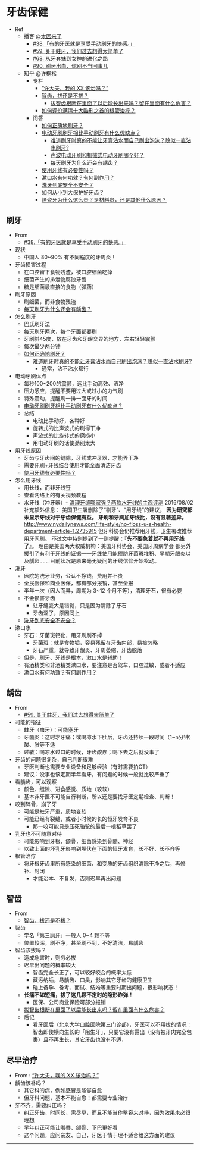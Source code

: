 # 牙齿保健

- Ref
    - 播客 @[太医来了](http://ipn.li/taiyilaile/)
        - [#38.「有的牙医就是享受手动刷牙的快感。」](http://ipn.li/taiyilaile/38/)
        - [#59. 关于蛀牙，我们过去想得太简单了](http://ipn.li/taiyilaile/59/)
        - [#68. 从牙套妹到女神的进化之路](http://ipn.li/taiyilaile/68/)
        - [#90. 刷牙出血，你别不当回事儿](http://ipn.li/taiyilaile/90/)
    - 知乎 @[许桐楷](https://www.zhihu.com/people/xu-tong-kai)
        - 专栏
            - [“许大夫，我的 XX 该治吗？”](https://zhuanlan.zhihu.com/p/20294475)
            - [智齿，拔还是不拔？](http://dxy.com/column/2630)
                - [拔智齿根断在里面了以后能长出来吗？留在里面有什么危害？](https://www.zhihu.com/question/38342913/answer/76016534)
            - [如何评价满清十大酷刑之首的根管治疗？](https://zhuanlan.zhihu.com/p/20457415)
        - 问答
            - [如何正确地刷牙？](https://www.zhihu.com/question/19785262/answer/36545057)
            - [电动牙刷刷牙相比手动刷牙有什么优缺点？](https://www.zhihu.com/question/19825877/answer/15856166)
                - [难道刷牙时真的不能让牙膏沾水而自己刷出泡沫？貌似一直沾水刷牙?](https://www.zhihu.com/question/20336202/answer/60711439)
                - [声波电动牙刷和机械式电动牙刷哪个好？](https://www.zhihu.com/question/19641783/answer/15855761)
                - [每天刷牙为什么还会有龋齿？](https://www.zhihu.com/question/30582839/answer/48625166)
            - [使用牙线有必要性吗？](https://www.zhihu.com/question/20842469/answer/44441538)
            - [漱口水有何功效？有何副作用？](https://www.zhihu.com/question/20368732/answer/16323210)
            - [洗牙到底安全不安全？](https://www.zhihu.com/question/21031894/answer/17017915)
            - [如何从小到大保护好牙齿？](https://www.zhihu.com/question/20632901/answer/15702825)
            - [烤瓷牙为什么这么贵？是材料贵，还是其他什么原因？](https://www.zhihu.com/question/30674383)

<!--- [金杯银杯，不如知友的口碑](https://zhuanlan.zhihu.com/p/20437258) - 2015 牙科科普推荐-->

## 刷牙

- From
    - [#38.「有的牙医就是享受手动刷牙的快感。」](http://ipn.li/taiyilaile/38/)
- 现状
    - 中国人 80~90% 有不同程度的牙周炎！
- 牙齿损害过程
    - 在口腔留下食物残渣，被口腔细菌吃掉
    - 细菌产生的排泄物腐蚀牙齿
    - 糖是细菌最直接的食物（弹药）
- 刷牙原因
    - 刷细菌，而非食物残渣
    - [每天刷牙为什么还会有龋齿？](https://www.zhihu.com/question/30582839/answer/48625166)
- 怎么刷牙
    - 巴氏刷牙法
    - 每天刷牙两次，每个牙面都要刷
    - 牙刷斜45度，放在牙齿和牙龈交界的地方，左右轻轻震颤
    - 每次最少两分钟
    - [如何正确地刷牙？](https://www.zhihu.com/question/19785262/answer/36545057)
        - [难道刷牙时真的不能让牙膏沾水而自己刷出泡沫？貌似一直沾水刷牙?](https://www.zhihu.com/question/20336202/answer/60711439)
            - 通常，沾不沾水都行
- 电动牙刷优点
    - 每秒100~200的震颤，远比手动高效、洁净
    - 压力感应，提醒不要用过大或过小的力气刷
    - 特殊震动，提醒刷一排一面牙的时间
    - [电动牙刷刷牙相比手动刷牙有什么优缺点？](https://www.zhihu.com/question/19825877/answer/15856166)
    - 总结
        - 电动比手动好，各种好
        - 旋转式的比声波式的刷得干净
        - 声波式的比旋转式的磨损小
        - 用电动牙刷的话使劲别太大
- 用牙线原因
    - 牙齿与牙齿间的缝隙，牙线或冲牙器，才能弄干净
    - 需要牙刷+牙线结合使用才能全面清洁牙齿
    - [使用牙线有必要性吗？](https://www.zhihu.com/question/20842469/answer/44441538)
- 怎么用牙线
    - 用长线，而非牙线签
    - 查看网络上的有关视频教程
    - 水牙线（冲牙器）- [清理牙缝哪家强？两款水牙线的主观评测](https://zhuanlan.zhihu.com/p/20475312)
        2016/08/02 补充额外信息：
        美国卫生署删除了“剔牙”、“用牙线”的建议，
        __因为研究都未显示牙线对于牙齿保健有益。
        牙刷和牙刷加牙线比，没有显著差异。__
        <http://www.nydailynews.com/life-style/no-floss-u-s-health-department-article-1.2735915>
        但牙科协会仍推荐用牙线，卫生署改推荐用牙间刷。
        不过文中特别提到了一则提醒：『__先不要急着就不再用牙线了__』。
        理由是美国两大权威机构：美国牙科协会、美国牙周病学会
        都另外援引了有利于牙线的证据——牙线使用能预防牙菌斑堆积、早期牙龈炎以及龋齿……
        目前状况是原来毫无疑问的牙线信仰开始松动。
- 洗牙
    - 医院的洗牙业务，公认不挣钱，费用并不贵
    - 全民医保和商业医保，都有部分报销，甚至全报
    - 半年一次（因人而异，周期为 3~12 个月不等），清理牙石，很有必要
    - 不会损害牙齿
        - 让牙缝变大是错觉，只是因为清除了牙石
        - 牙齿涩了，原因同上
    - [洗牙到底安全不安全？](https://www.zhihu.com/question/21031894/answer/17017915)
- 漱口水
    - 牙石：牙菌斑钙化，用牙刷刷不掉
        - 牙菌斑：就是食物垢，容易残留在牙齿内部，易被忽略
        - 牙石严重，就导致牙龈炎、牙周萎缩、牙齿脱落
    - 但是，刷牙、牙线是根本，漱口水是辅助！
    - 有酒精类和非酒精类漱口水，要注意是否驾车、口腔过敏，或者不适应
    - [漱口水有何功效？有何副作用？](https://www.zhihu.com/question/20368732/answer/16323210)

## 龋齿

- From
    - [#59. 关于蛀牙，我们过去想得太简单了](http://ipn.li/taiyilaile/59/)
- 可能的指征
    - 蛀牙（虫牙）：可能塞牙
    - 牙髓炎：这时才牙痛；或喝凉水下肚后，牙齿还持续一段时间（1~n分钟）酸、胀等不适
    - 过敏：喝凉水过口的时候，牙齿酸疼；喝下去之后就没事了
- 牙齿的问题很复杂，自己判断很难
    - 牙医判断也需要专业设备和足够经验（有时需要拍CT）
    - 建议：没事也该定期半年看牙，有问题的时候一般就比较严重了
- 看龋齿，可以观察
    - 颜色、缝隙、进食感觉、质地（较软）
    - 基本非牙医不可能自行判断，所以还是要找牙医定期检查、判断！
- 咬到碎骨，崩了牙
    - 可能是蛀牙严重，质地变软
    - 可能已经有裂缝，或者小时候的长的恒牙发育不良
        - 那一咬可能只是压死骆驼的最后一根稻草罢了
- 乳牙也不可随意对待
    - 可能影响到牙根、颌骨，细菌感染到骨髓、神经
    - 以致上面的坏乳牙影响到埋伏在下面的恒牙发育，长不好、长不齐等
- 根管治疗
    - 将牙根牙齿里所有感染的细菌、和变质的牙齿组织清除干净之后，再修补、封闭
        - 才能治本、不复发，否则迟早再出问题

## 智齿

- From
    - [智齿，拔还是不拔？](http://dxy.com/column/2630)
- 智齿
    - 学名「第三磨牙」一般人 0~4 颗不等
    - 位置较深，刷不净，甚至刷不到，不好清洁，易龋齿
- 智齿该拔吗？
    - 造成危害时，则务必拔
    - 迟早出问题的概率较大
        - 智齿完全长正了，可以较好咬合的概率太低
        - 藏污纳垢，易龋齿、口臭，影响其它牙齿的健康卫生
        - 碰上备孕、备考、面试、结婚等重要时期出问题，很影响状态！
    - __长痛不如短痛，拔了这几颗不定时的隐形炸弹！__
        - 医保、公司商业保险可部分报销
    - [拔智齿根断在里面了以后能长出来吗？留在里面有什么危害？](https://www.zhihu.com/question/38342913/answer/76016534)
    - 后记
        - 看牙医后（北京大学口腔医院第三门诊部），牙医可以不用拔的情况：
            智齿即使横向生长的「阻生牙」，只要它没有露出（没有被牙肉完全包裹）且不再生长，其它牙齿也没有不适，

## 尽早治疗

- From : [“许大夫，我的 XX 该治吗？”](https://zhuanlan.zhihu.com/p/20294475)
- 龋齿该补吗？
    - 其它科的病，例如感冒是能够自愈
    - 但牙科问题，基本不能自愈！都需要专业治疗
- 牙不齐，需要纠正吗？
    - 纠正牙齿，时间长，需尽早，而且不能当作整容来对待，因为效果未必很理想
    - 早年纠正可能让嘴唇、颌骨、下巴更好看
    - 这个问题，应问亲友、自己，牙医于情于理不适合给这方面的建议

---
